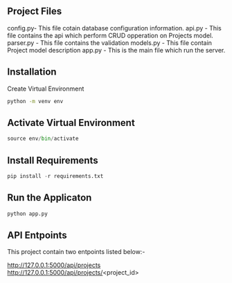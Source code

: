 ## Project Files

config.py- This file cotain database configuration information.
api.py - This file contains the api which perform CRUD opperation on Projects model.
parser.py - This file contains the validation
models.py - This file contain Project model description
app.py -  This is the main file which run the server. 

## Installation

Create Virtual Environment
```bash
python -m venv env
```

## Activate Virtual Environment

```python
source env/bin/activate
```

## Install Requirements
```python
pip install -r requirements.txt
```

## Run the Applicaton
```python 
python app.py
```

## API Entpoints
This project contain two entpoints listed below:-

http://127.0.0.1:5000/api/projects
http://127.0.0.1:5000/api/projects/<project_id>
